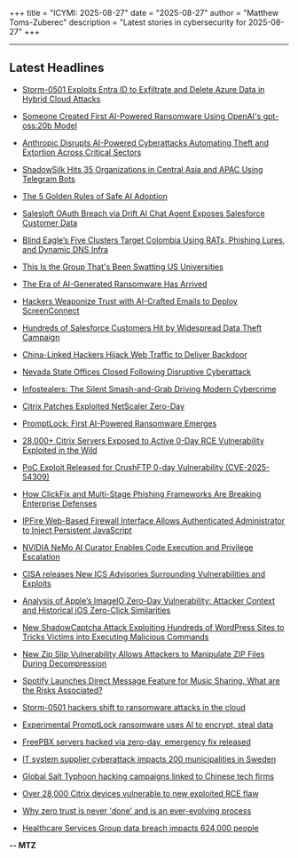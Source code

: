 +++
title = "ICYMI: 2025-08-27"
date = "2025-08-27"
author = "Matthew Toms-Zuberec"
description = "Latest stories in cybersecurity for 2025-08-27"
+++

---------------------------------------------------------------------------
## Latest Headlines
- [Storm-0501 Exploits Entra ID to Exfiltrate and Delete Azure Data in Hybrid Cloud Attacks](https://thehackernews.com/2025/08/storm-0501-exploits-entra-id-to.html)

- [Someone Created First AI-Powered Ransomware Using OpenAI's gpt-oss:20b Model](https://thehackernews.com/2025/08/someone-created-first-ai-powered.html)

- [Anthropic Disrupts AI-Powered Cyberattacks Automating Theft and Extortion Across Critical Sectors](https://thehackernews.com/2025/08/anthropic-disrupts-ai-powered.html)

- [ShadowSilk Hits 35 Organizations in Central Asia and APAC Using Telegram Bots](https://thehackernews.com/2025/08/shadowsilk-hits-36-government-targets.html)

- [The 5 Golden Rules of Safe AI Adoption](https://thehackernews.com/2025/08/the-5-golden-rules-of-safe-ai-adoption.html)

- [Salesloft OAuth Breach via Drift AI Chat Agent Exposes Salesforce Customer Data](https://thehackernews.com/2025/08/salesloft-oauth-breach-via-drift-ai.html)

- [Blind Eagle’s Five Clusters Target Colombia Using RATs, Phishing Lures, and Dynamic DNS Infra](https://thehackernews.com/2025/08/blind-eagles-five-clusters-target.html)

- [This Is the Group That's Been Swatting US Universities](https://www.wired.com/story/purgatory-gores-swatting-us-universities/)

- [The Era of AI-Generated Ransomware Has Arrived](https://www.wired.com/story/the-era-of-ai-generated-ransomware-has-arrived/)

- [Hackers Weaponize Trust with AI-Crafted Emails to Deploy ScreenConnect](https://www.securityweek.com/hackers-weaponize-trust-with-ai-crafted-emails-to-deploy-screenconnect/)

- [Hundreds of Salesforce Customers Hit by Widespread Data Theft Campaign](https://www.securityweek.com/hundreds-of-salesforce-customers-hit-by-widespread-data-theft-campaign/)

- [China-Linked Hackers Hijack Web Traffic to Deliver Backdoor](https://www.securityweek.com/china-linked-hackers-hijack-web-traffic-to-deliver-backdoor/)

- [Nevada State Offices Closed Following Disruptive Cyberattack](https://www.securityweek.com/nevada-state-offices-closed-following-disruptive-cyberattack/)

- [Infostealers: The Silent Smash-and-Grab Driving Modern Cybercrime](https://www.securityweek.com/infostealers-the-silent-smash-and-grab-driving-modern-cybercrime/)

- [Citrix Patches Exploited NetScaler Zero-Day](https://www.securityweek.com/citrix-patches-exploited-netscaler-zero-day/)

- [PromptLock: First AI-Powered Ransomware Emerges](https://www.securityweek.com/promptlock-first-ai-powered-ransomware-emerges/)

- [28,000+ Citrix Servers Exposed to Active 0-Day RCE Vulnerability Exploited in the Wild](https://cybersecuritynews.com/citrix-servers-vulnerable-0-day-rce/)

- [PoC Exploit Released for CrushFTP 0-day Vulnerability (CVE-2025-54309)](https://cybersecuritynews.com/poc-exploit-crushftp-0-day-vulnerability/)

- [How ClickFix and Multi-Stage Phishing Frameworks Are Breaking Enterprise Defenses](https://cybersecuritynews.com/clickfix-and-multi-stage-frameworks/)

- [IPFire Web-Based Firewall Interface Allows Authenticated Administrator to Inject Persistent JavaScript](https://cybersecuritynews.com/ipfire-web-based-firewall-interface-flaw/)

- [NVIDIA NeMo AI Curator Enables Code Execution and Privilege Escalation](https://cybersecuritynews.com/nvidia-nemo-ai-curator-vulnerability/)

- [CISA releases New ICS Advisories Surrounding Vulnerabilities and Exploits](https://cybersecuritynews.com/cisa-releases-new-ics-advisories/)

- [Analysis of Apple’s ImageIO Zero-Day Vulnerability: Attacker Context and Historical iOS Zero-Click Similarities](https://cybersecuritynews.com/apples-imageio-zero-day/)

- [New ShadowCaptcha Attack Exploiting Hundreds of WordPress Sites to Tricks Victims into Executing Malicious Commands](https://cybersecuritynews.com/new-shadowcaptcha-attack-exploiting-wordpress-sites/)

- [New Zip Slip Vulnerability Allows Attackers to Manipulate ZIP Files During Decompression](https://cybersecuritynews.com/new-zip-slip-vulnerability-allows-attackers/)

- [Spotify Launches Direct Message Feature for Music Sharing, What are the Risks Associated?](https://cybersecuritynews.com/spotify-direct-message/)

- [Storm-0501 hackers shift to ransomware attacks in the cloud](https://www.bleepingcomputer.com/news/security/storm-0501-hackers-shift-to-ransomware-attacks-in-the-cloud/)

- [Experimental PromptLock ransomware uses AI to encrypt, steal data](https://www.bleepingcomputer.com/news/security/experimental-promptlock-ransomware-uses-ai-to-encrypt-steal-data/)

- [FreePBX servers hacked via zero-day, emergency fix released](https://www.bleepingcomputer.com/news/security/freepbx-servers-hacked-via-zero-day-emergency-fix-released/)

- [IT system supplier cyberattack impacts 200 municipalities in Sweden](https://www.bleepingcomputer.com/news/security/it-system-supplier-cyberattack-impacts-200-municipalities-in-sweden/)

- [Global Salt Typhoon hacking campaigns linked to Chinese tech firms](https://www.bleepingcomputer.com/news/security/global-salt-typhoon-hacking-campaigns-linked-to-chinese-tech-firms/)

- [Over 28,000 Citrix devices vulnerable to new exploited RCE flaw](https://www.bleepingcomputer.com/news/security/over-28-200-citrix-instances-vulnerable-to-actively-exploited-rce-bug/)

- [Why zero trust is never 'done' and is an ever-evolving process](https://www.bleepingcomputer.com/news/security/why-zero-trust-is-never-done-and-is-an-ever-evolving-process/)

- [Healthcare Services Group data breach impacts 624,000 people](https://www.bleepingcomputer.com/news/security/healthcare-services-group-data-breach-impacts-624-000-people/)

**-- MTZ**